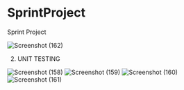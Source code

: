 # SprintProject
Sprint Project

![Screenshot (162)](https://github.com/user-attachments/assets/c0c93d52-f93b-453a-aa54-0c8d58440833)




2. UNIT TESTING




![Screenshot (158)](https://github.com/user-attachments/assets/ed028af4-1090-4a9b-bb17-48e5b71cc45d)
![Screenshot (159)](https://github.com/user-attachments/assets/668ae8e3-e3e9-4fbc-89dd-f48c4be85d10)
![Screenshot (160)](https://github.com/user-attachments/assets/f2874dce-e8fe-43fe-9fad-84311484236f)
![Screenshot (161)](https://github.com/user-attachments/assets/3899baa8-4fbe-4842-93e6-b082dfea0de7)

